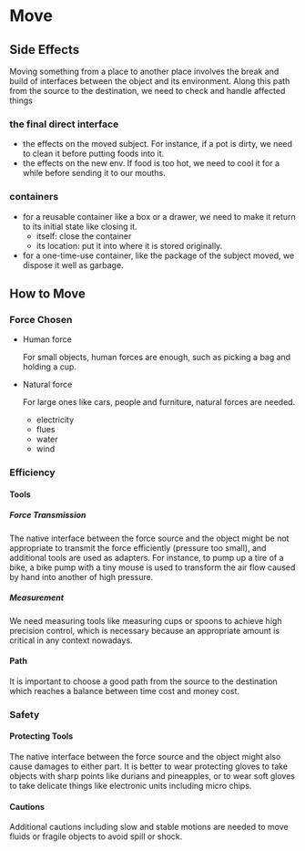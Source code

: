 # Move

## Side Effects

Moving something from a place to another place involves the break and build of interfaces between the object and its environment. Along this path from the source to the destination, we need to check and handle affected things

### the final direct interface

- the effects on the moved subject. For instance, if a pot is dirty, we need to clean it before putting foods into it.
- the effects on the new env. If food is too hot, we need to cool it for a while before sending it to our mouths.

### containers

- for a reusable container like a box or a drawer, we need to make it return to its initial state like closing it.
    - itself: close the container
    - its location: put it into where it is stored originally.
- for a one-time-use container, like the package of the subject moved, we dispose it well as garbage.

## How to Move

### Force Chosen

- Human force

    For small objects, human forces are enough, such as picking a bag and holding a cup.
- Natural force
    
    For large ones like cars, people and furniture, natural forces are needed.
    - electricity
    - flues
    - water
    - wind

### Efficiency

#### Tools

##### Force Transmission

The native interface between the force source and the object might be not appropriate to transmit the force efficiently (pressure too small), and additional tools are used as adapters. For instance, to pump up a tire of a bike, a bike pump with a tiny mouse is used to transform the air flow caused by hand into another of high pressure. 

##### Measurement

We need measuring tools like measuring cups or spoons to achieve high precision control, which is necessary because an appropriate amount is critical in any context nowadays.

#### Path

It is important to choose a good path from the source to the destination which reaches a balance between time cost and money cost.

### Safety

#### Protecting Tools

The native interface between the force source and the object might also cause damages to either part. It is better to wear protecting gloves to take objects with sharp points like durians and pineapples, or to wear soft gloves to take delicate things like electronic units including micro chips.  

#### Cautions

Additional cautions including slow and stable motions are needed to move fluids or fragile objects to avoid spill or shock. 


